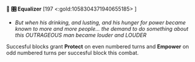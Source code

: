 🏺 **🎛️ Equalizer** [197 <:gold:1058304371940655185> ]
- *But when his drinking, and lusting, and his hunger for power became known to more and more people... the demand to do something about this OUTRAGEOUS man became louder and LOUDER*

Succesful blocks grant __Protect__ on even numbered turns and __Empower__ on odd numbered turns per succesful block this combat.
